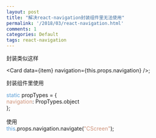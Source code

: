 ```yaml
---
layout: post
title: "解决react-navigation封装组件里无法使用"
permalink: '/2018/03/react-navigation.html'
comments: 1
categories: Default
tags: react-navigation
---
```

封装类似这样  
  
&lt;Card data={item} navigation={this.props.navigation} /&gt;;  
  
封装组件里使用  
  

<div><div><span style="color: #569cd6;">static</span> propTypes = {</div><div></div><div><span style="color: #ce9178;">navigation</span>: PropTypes.object</div><div>};</div><div><br/>使用<br/><div><span style="color: #569cd6;">this</span>.props.navigation.navigate(<span style="color: #ce9178;">"CScreen"</span>);</div></div><div><br/></div><div><br/></div></div>